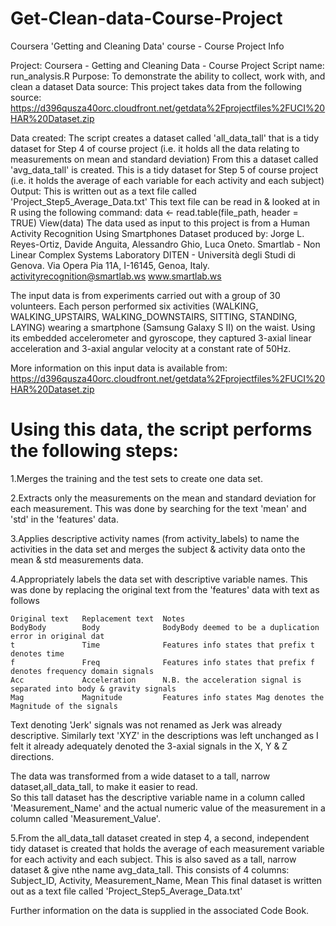 # Get-Clean-data-Course-Project
Coursera 'Getting and Cleaning Data' course - Course Project Info

Project:     Coursera - Getting and Cleaning Data - Course Project 
Script name: run_analysis.R
Purpose:     To demonstrate the ability to collect, work with, and clean a dataset
Data source: This project takes data from the following source:
             https://d396qusza40orc.cloudfront.net/getdata%2Fprojectfiles%2FUCI%20HAR%20Dataset.zip 

Data created: The script creates a dataset called 'all_data_tall' that is a tidy dataset for Step 4 of course project
              (i.e. it holds all the data relating to measurements on mean and standard deviation)
              From this a dataset called 'avg_data_tall' is created.
              This is a tidy dataset for Step 5 of course project
              (i.e. it holds the average of each variable for each activity and each subject)
Output:       This is written out as a text file called 'Project_Step5_Average_Data.txt'
              This text file can be read in & looked at in R using the following command: 
                  data <- read.table(file_path, header = TRUE) 
                  View(data)
The data used as input to this project is from a Human Activity Recognition Using Smartphones Dataset
produced by:
Jorge L. Reyes-Ortiz, Davide Anguita, Alessandro Ghio, Luca Oneto.
Smartlab - Non Linear Complex Systems Laboratory
DITEN - Università degli Studi di Genova.
Via Opera Pia 11A, I-16145, Genoa, Italy.
activityrecognition@smartlab.ws  www.smartlab.ws

The input data is from experiments carried out with a group of 30 volunteers. 
Each person performed six activities (WALKING, WALKING_UPSTAIRS, WALKING_DOWNSTAIRS, SITTING, STANDING, LAYING) wearing a 
smartphone (Samsung Galaxy S II) on the waist. Using its embedded accelerometer and gyroscope, they captured 3-axial linear 
acceleration and 3-axial angular velocity at a constant rate of 50Hz. 

More information on this input data is available from:
https://d396qusza40orc.cloudfront.net/getdata%2Fprojectfiles%2FUCI%20HAR%20Dataset.zip

Using this data, the script performs the following steps:
==================================================
1.Merges the training and the test sets to create one data set.

2.Extracts only the measurements on the mean and standard deviation for each measurement.
  This was done by searching for the text 'mean' and 'std' in the 'features' data.
  
3.Applies descriptive activity names (from activity_labels) to name the activities in the data set and
  merges the subject & activity data onto the mean & std measurements data.
  
4.Appropriately labels the data set with descriptive variable names. 
  This was done by replacing the original text from the 'features' data with text as follows
  
    Original text   Replacement text  Notes
    BodyBody        Body              BodyBody deemed to be a duplication error in original dat
    t               Time              Features info states that prefix t denotes time
    f               Freq              Features info states that prefix f denotes frequency domain signals
    Acc             Acceleration      N.B. the acceleration signal is separated into body & gravity signals
    Mag             Magnitude         Features info states Mag denotes the Magnitude of the signals
  Text denoting 'Jerk' signals was not renamed as Jerk was already descriptive.
  Similarly text 'XYZ' in the descriptions was left unchanged as I felt it already adequately denoted the 3-axial 
  signals in the X, Y & Z directions.
  
  The data was transformed from a wide dataset to a tall, narrow dataset,all_data_tall, to make it easier to read.  
  So this tall dataset has the descriptive variable name in a column called 'Measurement_Name' and the actual numeric 
  value of the measurement in a column called 'Measurement_Value'.
  
5.From the all_data_tall dataset created in step 4, a second, independent tidy dataset is created that holds
  the average of each measurement variable for each activity and each subject.
  This is also saved as a tall, narrow dataset & give nthe name avg_data_tall.
  This consists of 4 columns: Subject_ID, Activity, Measurement_Name, Mean
  This final dataset is written out as a text file called 'Project_Step5_Average_Data.txt'
  
Further information on the data is supplied in the associated Code Book.
